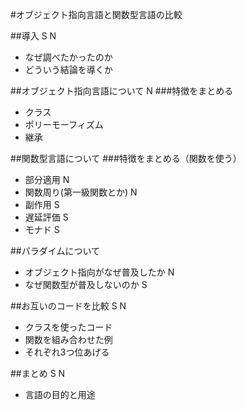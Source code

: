 #オブジェクト指向言語と関数型言語の比較

##導入 S N
* なぜ調べたかったのか 
* どういう結論を導くか

##オブジェクト指向言語について N
###特徴をまとめる
* クラス
* ポリーモーフィズム
* 継承

##関数型言語について
###特徴をまとめる（関数を使う）
* 部分適用 N
* 関数周り(第一級関数とか) N
* 副作用 S
* 遅延評価 S
* モナド S

##パラダイムについて
* オブジェクト指向がなぜ普及したか N
* なぜ関数型が普及しないのか S

##お互いのコードを比較 S N
* クラスを使ったコード 
* 関数を組み合わせた例
* それぞれ3つ位あげる

##まとめ S N
* 言語の目的と用途
